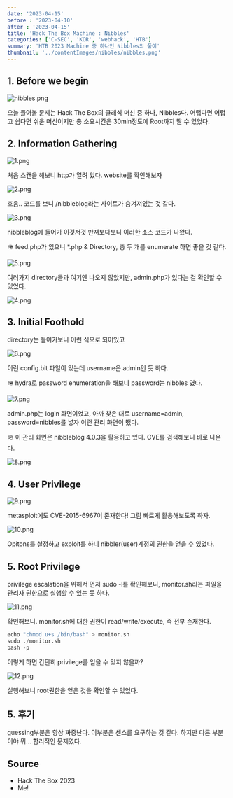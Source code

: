 ```yaml
---
date: '2023-04-15'
before : '2023-04-10'
after : '2023-04-15'
title: 'Hack The Box Machine : Nibbles'
categories: ['C-SEC', 'KOR', 'webhack', 'HTB']
summary: 'HTB 2023 Machine 중 하나인 Nibbles의 풀이'
thumbnail: '../contentImages/nibbles/nibbles.png'
---
```


## 1. Before we begin

![nibbles.png](../contentImages/nibbles/nibbles.png)

오늘 풀어볼 문제는 Hack The Box의 클래식 머신 중 하나, Nibbles다. 어렵다면 어렵고 쉽다면 쉬운 머신이지만 총 소요시간은 30min정도에 Root까지 딸 수 있었다. 

## 2. Information Gathering

![1.png](../contentImages/nibbles/1.png)

처음 스캔을 해보니 http가 열려 있다. website를 확인해보자

![2.png](../contentImages/nibbles/2.png)

흐음.. 코드를 보니 /nibbleblog라는 사이트가 숨겨져있는 것 같다.

![3.png](../contentImages/nibbles/3.png)

nibbleblog에 들어가 이것저것 만져보다보니 이러한 소스 코드가 나왔다. 

<aside>
🪖 feed.php가 있으니 *.php & Directory, 총 두 개를 enumerate 하면 좋을 것 같다.

</aside>

![5.png](../contentImages/nibbles/5.png)

여러가지 directory들과 여기엔 나오지 않았지만, admin.php가 있다는 걸 확인할 수 있었다.

![4.png](../contentImages/nibbles/4.png)

## 3. Initial Foothold

directory는 들어가보니 이런 식으로 되어있고

![6.png](../contentImages/nibbles/6.png)

이런 config.bit 파일이 있는데 username은 admin인 듯 하다. 

<aside>
🪖 hydra로 password enumeration을 해보니 password는 nibbles 였다.

</aside>

![7.png](../contentImages/nibbles/7.png)

admin.php는 login 화면이었고, 아까 찾은 대로 username=admin, password=nibbles를 넣자 이런 관리 화면이 떴다.

<aside>
🪖 이 관리 화면은 nibbleblog 4.0.3을 활용하고 있다. CVE를 검색해보니 바로 나온다.

</aside>

![8.png](../contentImages/nibbles/8.png)

## 4. User Privilege

![9.png](../contentImages/nibbles/9.png)

metasploit에도 CVE-2015-6967이 존재한다! 그럼 빠르게 활용해보도록 하자.

![10.png](../contentImages/nibbles/10.png)

Opitons를 설정하고 exploit를 하니 nibbler(user)계정의 권한을 얻을 수 있었다.

## 5. Root Privilege

privilege escalation을 위해서 먼저 sudo -l를 확인해보니, monitor.sh라는 파일을 관리자 권한으로 실행할 수 있는 듯 하다.

![11.png](../contentImages/nibbles/11.png)

확인해보니. monitor.sh에 대한 권한이 read/write/execute, 즉 전부 존재한다. 

```python
echo "chmod u+s /bin/bash" > monitor.sh
sudo ./monitor.sh
bash -p
```

이렇게 하면 간단히 privilege를 얻을 수 있지 않을까?

![12.png](../contentImages/nibbles/12.png)

실행해보니 root권한을 얻은 것을 확인할 수 있었다.

## 5. 후기

guessing부분은 항상 짜증난다. 이부분은 센스를 요구하는 것 같다. 하지만 다른 부분이야 뭐... 합리적인 문제였다.

## Source

- Hack The Box 2023
- Me!

